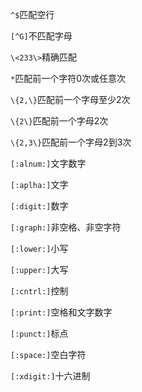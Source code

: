 `^$`匹配空行

`[^G]`不匹配字母

`\<233\>`精确匹配

`*`匹配前一个字符0次或任意次

`\{2,\}`匹配前一个字母至少2次

`\{2\}`匹配前一个字母2次

`\{2,3\}`匹配前一个字母2到3次

`[:alnum:]`文字数字

`[:aplha:]`文字

`[:digit:]`数字

`[:graph:]`非空格、非空字符

`[:lower:]`小写

`[:upper:]`大写

`[:cntrl:]`控制

`[:print:]`空格和文字数字

`[:punct:]`标点

`[:space:]`空白字符

`[:xdigit:]`十六进制